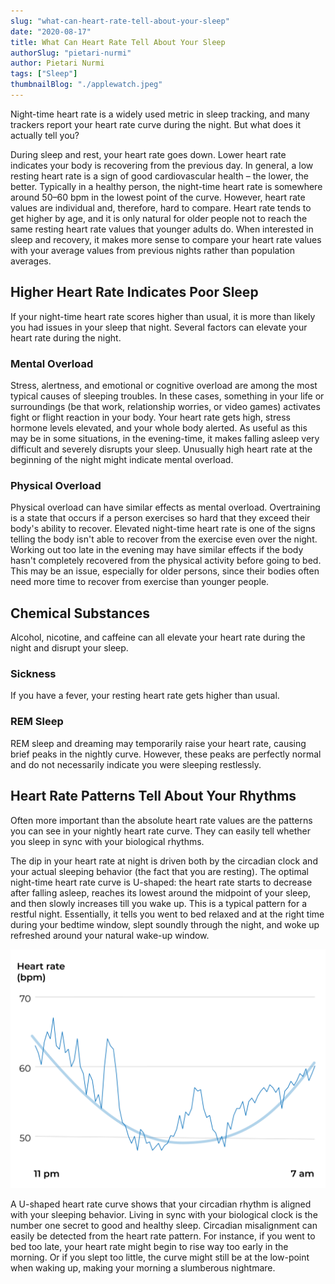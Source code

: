 ```yaml
---
slug: "what-can-heart-rate-tell-about-your-sleep"
date: "2020-08-17"
title: What Can Heart Rate Tell About Your Sleep
authorSlug: "pietari-nurmi"
author: Pietari Nurmi
tags: ["Sleep"]
thumbnailBlog: "./applewatch.jpeg"
---
```


Night-time heart rate is a widely used metric in sleep tracking, and many trackers report your heart rate curve during the night. But what does it actually tell you?

During sleep and rest, your heart rate goes down. Lower heart rate indicates your body is recovering from the previous day. In general, a low resting heart rate is a sign of good cardiovascular health – the lower, the better. Typically in a healthy person, the night-time heart rate is somewhere around 50–60 bpm in the lowest point of the curve. However, heart rate values are individual and, therefore, hard to compare. Heart rate tends to get higher by age, and it is only natural for older people not to reach the same resting heart rate values that younger adults do. When interested in sleep and recovery, it makes more sense to compare your heart rate values with your average values from previous nights rather than population averages.

## Higher Heart Rate Indicates Poor Sleep

If your night-time heart rate scores higher than usual, it is more than likely you had issues in your sleep that night. Several factors can elevate your heart rate during the night.

### Mental Overload

Stress, alertness, and emotional or cognitive overload are among the most typical causes of sleeping troubles. In these cases, something in your life or surroundings (be that work, relationship worries, or video games) activates fight or flight reaction in your body. Your heart rate gets high, stress hormone levels elevated, and your whole body alerted. As useful as this may be in some situations, in the evening-time, it makes falling asleep very difficult and severely disrupts your sleep. Unusually high heart rate at the beginning of the night might indicate mental overload.

### Physical Overload

Physical overload can have similar effects as mental overload. Overtraining is a state that occurs if a person exercises so hard that they exceed their body's ability to recover. Elevated night-time heart rate is one of the signs telling the body isn't able to recover from the exercise even over the night. Working out too late in the evening may have similar effects if the body hasn't completely recovered from the physical activity before going to bed. This may be an issue, especially for older persons, since their bodies often need more time to recover from exercise than younger people.

## Chemical Substances

Alcohol, nicotine, and caffeine can all elevate your heart rate during the night and disrupt your sleep.

### Sickness

If you have a fever, your resting heart rate gets higher than usual.

### REM Sleep

REM sleep and dreaming may temporarily raise your heart rate, causing brief peaks in the nightly curve. However, these peaks are perfectly normal and do not necessarily indicate you were sleeping restlessly.

## Heart Rate Patterns Tell About Your Rhythms

Often more important than the absolute heart rate values are the patterns you can see in your nightly heart rate curve. They can easily tell whether you sleep in sync with your biological rhythms.

The dip in your heart rate at night is driven both by the circadian clock and your actual sleeping behavior (the fact that you are resting). The optimal night-time heart rate curve is U-shaped: the heart rate starts to decrease after falling asleep, reaches its lowest around the midpoint of your sleep, and then slowly increases till you wake up. This is a typical pattern for a restful night. Essentially, it tells you went to bed relaxed and at the right time during your bedtime window, slept soundly through the night, and woke up refreshed around your natural wake-up window.

![hr-u-shape](hr-u-shape.png)

A U-shaped heart rate curve shows that your circadian rhythm is aligned with your sleeping behavior. Living in sync with your biological clock is the number one secret to good and healthy sleep. Circadian misalignment can easily be detected from the heart rate pattern. For instance, if you went to bed too late, your heart rate might begin to rise way too early in the morning. Or if you slept too little, the curve might still be at the low-point when waking up, making your morning a slumberous nightmare.
